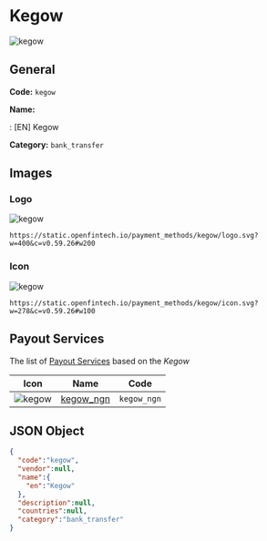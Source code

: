 
# Kegow 
![kegow](https://static.openfintech.io/payment_methods/kegow/logo.svg?w=400&c=v0.59.26#w200)  

## General 
**Code:** `kegow` 
 
**Name:** 
 
:	[EN] Kegow 
 
**Category:** `bank_transfer` 
 

## Images 

### Logo 
![kegow](https://static.openfintech.io/payment_methods/kegow/logo.svg?w=400&c=v0.59.26#w200)  

```
https://static.openfintech.io/payment_methods/kegow/logo.svg?w=400&c=v0.59.26#w200
```  

### Icon 
![kegow](https://static.openfintech.io/payment_methods/kegow/icon.svg?w=278&c=v0.59.26#w100)  

```
https://static.openfintech.io/payment_methods/kegow/icon.svg?w=278&c=v0.59.26#w100
```  

## Payout Services 
 
The list of [Payout Services](/payout-services/) based on the _Kegow_ 

|Icon|Name|Code| 
|:---:|:---:|:---:| 
|![kegow](https://static.openfintech.io/payout_methods/kegow/icon.svg?w=278&c=v0.59.26#w40) |[kegow_ngn](/payout-services/kegow_ngn/)|`kegow_ngn`| 
 

## JSON Object 

```json
{
  "code":"kegow",
  "vendor":null,
  "name":{
    "en":"Kegow"
  },
  "description":null,
  "countries":null,
  "category":"bank_transfer"
}
```  
